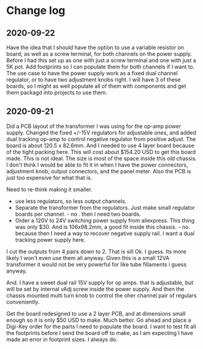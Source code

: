 
# Change log

## 2020-09-22

Have the idea that I should have the option to use a variable resistor on board, as well as a screw terminal, for both channels on the power supply. Before I had this set up as one with just a screw terminal and one with just a 5K pot. Add footprints so I can populate them for both channels if I want to.
The use case to have the power supply work as a fixed dual channel regulator, or to have two adjustment knobs right.
I will have 3 of these boards, so I might as well populate all of them with components and get them packagd into projects to use them.

## 2020-09-21

Did a PCB layout of the transformer I was using for the op-amp power supply. Changed the fixed +/-15V regulators for adjustable ones, and added dual tracking op-amp to control negative regulator from positive adjust.
The board is about 120.5 x 82.6mm. And I needed to use 4 layer board because of the tight packing here. This will cost about $154.20 USD to get this board made.
This is not ideal. The size is most of the space inside this old chassis. I don't think I would be able to fit it in when I have the power connectors, adjustment knob, output connectors, and the panel meter. Also the PCB is just too expensive for what that is.

Need to re-think making it smaller.

* use less regulators, so less output channels.
* Separate the transformer from the regulators. Just make small regulator boards per channel.  - no . then I need two boards.
* Order a 120V to 24V switching power supply from aliexpress. This thing was only $30. And is 106x98.2mm, a good fit inside this chassis. - no. because then I need a way to recover negative supply rail. I want a dual tracking power supply here.

I cut the outputs from 4 pairs down to 2. That is sill Ok. I guess. Its more likely I won't even use them all anyway. Given this is a small 12VA transformer it would not be very powerful for like tube fillaments i guess anyway.

And. I have a sweet dual rail 15V supply for op amps. that is adjustable, but will be set by internal vAdj screw inside the power supply. And then the chassis mounted multi turn knob to control the oher channel pair of regulars conveniently.

Get the board redesigned to use a 2 layer PCB, and at dimensions small enough so it is only $50 USD to make. Much better.
Go ahead and place a Digi-Key order for the parts I need to populate the board. I want to test fit all the footprints before I send the board off to make, as I am expecting I have made an error in footprint sizes. I always do.
